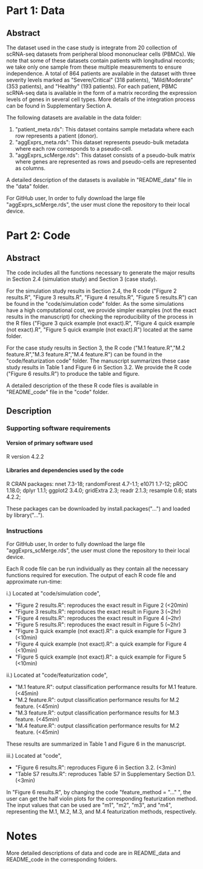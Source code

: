 # Part 1: Data

## Abstract

The dataset used in the case study is integrate from 20 collection of scRNA-seq datasets from peripheral blood mononuclear cells (PBMCs).   We note that some of these datasets contain patients with longitudinal records; we take only one sample from these multiple measurements to ensure independence. A total of 864 patients are available in the dataset  with three severity levels marked as "Severe/Critical" (318 patients), "Mild/Moderate" (353 patients), and "Healthy" (193 patients). For each patient, PBMC scRNA-seq data is available in the form of a matrix recording the expression levels of genes in several cell types. More details of the integration process can be found in Supplementary Section A. 

The following datasets are available in the data folder:

1. "patient_meta.rds": This dataset contains sample metadata where each row represents a patient (donor). 
2. "aggExprs_meta.rds": This dataset represents pseudo-bulk metadata where each row corresponds to a pseudo-cell. 
3. "aggExprs_scMerge.rds": This dataset consists of a pseudo-bulk matrix where genes are represented as rows and pseudo-cells are represented as columns. 

A detailed description of the datasets is available in "README_data" file in the "data" folder.

For GitHub user, In order to fully download the large file "aggExprs_scMerge.rds", the user must clone the repository to their local device.


# Part 2: Code

## Abstract



The code includes all the functions necessary to generate the major results in Section 2.4 (simulation study) and Section 3 (case study). 

For the simulation study results in Section 2.4, the R code ("Figure 2 results.R", "Figure 3 results.R", "Figure 4 results.R", "Figure 5 results.R") can be found in the "code/simulation code" folder. As the some simulations have a high computational cost, we provide simpler examples (not the exact results in the manuscript) for checking the reproducibility of the process in the R files ("Figure 3 quick example (not exact).R", "Figure 4 quick example (not exact).R", "Figure 5 quick example (not exact).R") located at the same folder.

For the case study results in Section 3, the R code ("M.1 feature.R","M.2 feature.R","M.3 feature.R","M.4 feature.R") can be found in the "code/featurization code" folder. The manuscript summarizes these case study results in Table 1 and Figure 6 in Section 3.2. We provide the R code ("Figure 6 results.R") to produce the table and figure.  

A detailed description of the these R code files is available in "README_code" file in the "code" folder.


## Description

### Supporting software requirements

#### Version of primary software used

R version 4.2.2

#### Libraries and dependencies used by the code

R CRAN packages:
nnet 7.3-18;
randomForest 4.7-1.1;
e1071 1.7-12;
pROC 1.18.0;
dplyr 1.1.1;
ggplot2 3.4.0;
gridExtra 2.3;
readr 2.1.3;
resample 0.6;
stats 4.2.2;

These packages can be downloaded by install.packages("...") and loaded by library("...").


### Instructions

<!--
Describe how to use the materials provided to reproduce analyses in the manuscript. Additional details can be provided in file(s) accompanying the reproducibility materials. If no workflow is provided, please state this and say why (e.g., if the paper contains no computational work).
-->
For GitHub user, In order to fully download the large file "aggExprs_scMerge.rds", the user must clone the repository to their local device.

Each R code file can be run individually as they contain all the necessary functions required for execution. The output of each R code file and approximate run-time:

  i.) Located at "code/simulation code",

  * "Figure 2 results.R": reproduces the exact result in Figure 2 (<20min)
  * "Figure 3 results.R": reproduces the exact result in Figure 3 (~2hr)
  * "Figure 4 results.R": reproduces the exact result in Figure 4 (~2hr)
  * "Figure 5 results.R": reproduces the exact result in Figure 5 (~2hr)
  * "Figure 3 quick example (not exact).R": a quick example for Figure 3 (<10min)
  * "Figure 4 quick example (not exact).R": a quick example for Figure 4 (<10min)
  * "Figure 5 quick example (not exact).R": a quick example for Figure 5 (<10min)


  ii.) Located at "code/featurization code",
  
  * "M.1 feature.R": output classification performance results for M.1 feature. (<45min)
  * "M.2 feature.R": output classification performance results for M.2 feature. (<45min)
  * "M.3 feature.R": output classification performance results for M.3 feature. (<45min)
  * "M.4 feature.R": output classification performance results for M.2 feature. (<45min)
  
  These results are summarized in Table 1 and Figure 6 in the manuscript.

  iii.) Located at "code",
  
  * "Figure 6 results.R": reproduces Figure 6 in Section 3.2. (<3min)
  * "Table S7 results.R": reproduces Table S7 in Supplementary Section D.1. (<3min)
  
  In "Figure 6 results.R", by changing the code "feature_method = "..." ", the user can get the half violin plots for the corresponding featurization method. 
The input values that can be used are "m1", "m2", "m3", and "m4", representing the M.1, M.2, M.3, and M.4 featurization methods, respectively. 


# Notes 
More detailed descriptions of data and code are in README_data and README_code in the corresponding folders.
